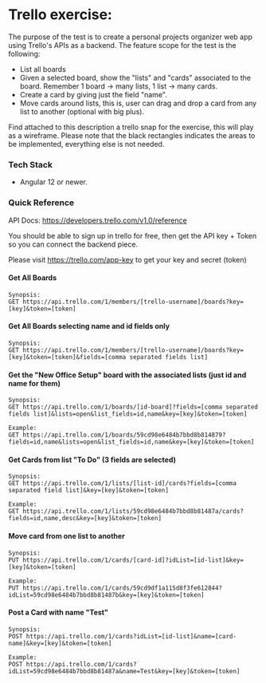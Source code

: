 # Trello exercise:

The purpose of the test is to create a personal projects organizer web app using Trello's APIs as a backend. The feature scope for the test is the following:
- List all boards
- Given a selected board, show the "lists" and "cards" associated to the board. Remember 1 board -> many lists, 1 list -> many cards.
- Create a card by giving just the field "name".
- Move cards around lists, this is, user can drag and drop a card from any list to another  (optional with big plus).

Find attached to this description a trello snap for the exercise, this will play as a wireframe. Please note that the black rectangles indicates the areas to be implemented, everything else is not needed.

### Tech Stack
- Angular 12 or newer. 

### Quick Reference
API Docs: https://developers.trello.com/v1.0/reference

You should be able to sign up in trello for free, then get the API key + Token so you can connect the backend piece.

Please visit https://trello.com/app-key to get your key and secret (token)

#### Get All Boards
    Synopsis:
    GET https://api.trello.com/1/members/[trello-username]/boards?key=[key]&token=[token]

#### Get All Boards selecting name and id fields only
    Synopsis:
    GET https://api.trello.com/1/members/[trello-username]/boards?key=[key]&token=[token]&fields=[comma separated fields list]

#### Get the "New Office Setup" board with the associated lists (just id and name for them)
    Synopsis:
    GET https://api.trello.com/1/boards/[id-board]?fields=[comma separated fields list]&lists=open&list_fields=id,name&key=[key]&token=[token]

    Example:
    GET https://api.trello.com/1/boards/59cd98e6484b7bbd8b814879?fields=id,name&lists=open&list_fields=id,name&key=[key]&token=[token]

#### Get Cards from list "To Do" (3 fields are selected)
    Synopsis:
    GET https://api.trello.com/1/lists/[list-id]/cards?fields=[comma separated field list]&key=[key]&token=[token]

    Example:
    GET https://api.trello.com/1/lists/59cd98e6484b7bbd8b81487a/cards?fields=id,name,desc&key=[key]&token=[token]

#### Move card from one list to another
    Synopsis:
    PUT https://api.trello.com/1/cards/[card-id]?idList=[id-list]&key=[key]&token=[token]

    Example:
    PUT https://api.trello.com/1/cards/59cd9df1a115d8f3fe612844?idList=59cd98e6484b7bbd8b81487b&key=[key]&token=[token]

#### Post a Card with name "Test"
    Synopsis:
    POST https://api.trello.com/1/cards?idList=[id-list]&name=[card-name]&key=[key]&token=[token]

    Example:
    POST https://api.trello.com/1/cards?idList=59cd98e6484b7bbd8b81487a&name=Test&key=[key]&token=[token]

